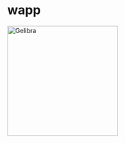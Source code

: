 # wapp
<a href="https://github.com/Gelibra">
  <img src="https://avatars0.githubusercontent.com/u/56204628?s=200&v=4" alt="Gelibra" width="250" />
</a>
